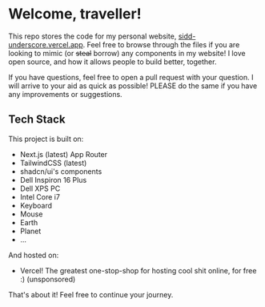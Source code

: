 # Welcome, traveller!

This repo stores the code for my personal website, [sidd-underscore.vercel.app](https://sidd-underscore.vercel.app). Feel free to browse through the files if you are looking to mimic (or ~~steal~~ borrow) any components in my website! I love open source, and how it allows people to build better, together.

If you have questions, feel free to open a pull request with your question. I will arrive to your aid as quick as possible! PLEASE do the same if you have any improvements or suggestions.

## Tech Stack

This project is built on:

- Next.js (latest) App Router
- TailwindCSS (latest)
- shadcn/ui's components
- Dell Inspiron 16 Plus
- Dell XPS PC
- Intel Core i7
- Keyboard
- Mouse
- Earth
- Planet
- ...

And hosted on:

- Vercel! The greatest one-stop-shop for hosting cool shit online, for free :) (unsponsored)



That's about it! Feel free to continue your journey.